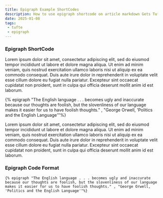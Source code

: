 ```yaml
---
title: Epigraph Example ShortCodes
description: How to use epigraph shortcode on article markdown Gets Tufte 11ty
date: 2025-01-08
tags: 
 - tufte
 - epigraph
---
```

### Epigraph ShortCode

Lorem ipsum dolor sit amet, consectetur adipiscing elit, sed do eiusmod tempor incididunt ut labore et dolore magna aliqua. Ut enim ad minim veniam, quis nostrud exercitation ullamco laboris nisi ut aliquip ex ea commodo consequat. Duis aute irure dolor in reprehenderit in voluptate velit esse cillum dolore eu fugiat nulla pariatur. Excepteur sint occaecat cupidatat non proident, sunt in culpa qui officia deserunt mollit anim id est laborum.

{% epigraph "The English language . . . becomes ugly and inaccurate because our thoughts are foolish, but the slovenliness of our language makes it easier for us to have foolish thoughts." , "George Orwell, 'Politics and the English Language'"%}

Lorem ipsum dolor sit amet, consectetur adipiscing elit, sed do eiusmod tempor incididunt ut labore et dolore magna aliqua. Ut enim ad minim veniam, quis nostrud exercitation ullamco laboris nisi ut aliquip ex ea commodo consequat. Duis aute irure dolor in reprehenderit in voluptate velit esse cillum dolore eu fugiat nulla pariatur. Excepteur sint occaecat cupidatat non proident, sunt in culpa qui officia deserunt mollit anim id est laborum.

### Epigraph Code Format

```
{% epigraph "The English language . . . becomes ugly and inaccurate because our thoughts are foolish, but the slovenliness of our language makes it easier for us to have foolish thoughts." , "George Orwell, 'Politics and the English Language'"%}
```

